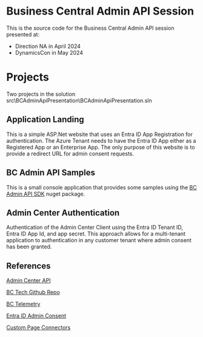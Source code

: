 # Business Central Admin API Session
This is the source code for the Business Central Admin API session presented at:
- Direction NA in April 2024
- DynamicsCon in May 2024

# Projects
Two projects in the solution src\BCAdminApiPresentation\BCAdminApiPresentation.sln
## Application Landing
This is a simple ASP.Net website that uses an Entra ID App Registration for authentication. The Azure Tenant needs to have the Entra ID App either as a Registered App or an Enterprise App. The only purpose of this website is to provide a redirect URL for admin consent requests.

## BC Admin API Samples
This is a small console application that provides some samples using the [BC Admin API SDK](https://www.nuget.org/packages/Microsoft.Dynamics.BusinessCentral.AdminCenter) nuget package.

## Admin Center Authentication
Authentication of the Admin Center Client using the Entra ID Tenant ID, Entra ID App Id, and app secret. This approach allows for a multi-tenant application to authentication in any customer tenant where admin consent has been granted. 

## References
[Admin Center API](https://learn.microsoft.com/en-us/dynamics365/business-central/dev-itpro/administration/administration-center-api)

[BC Tech Github Repo](https://github.com/microsoft/BCTech/tree/master/samples/AdminCenterApi)

[BC Telemetry](https://learn.microsoft.com/en-us/dynamics365/business-central/dev-itpro/administration/telemetry-overview)

[Entra ID Admin Consent](https://learn.microsoft.com/en-us/entra/identity/enterprise-apps/user-admin-consent-overview)

[Custom Page Connectors](https://learn.microsoft.com/en-us/power-apps/maker/canvas-apps/connections-list#standard-and-custom-connectors)



